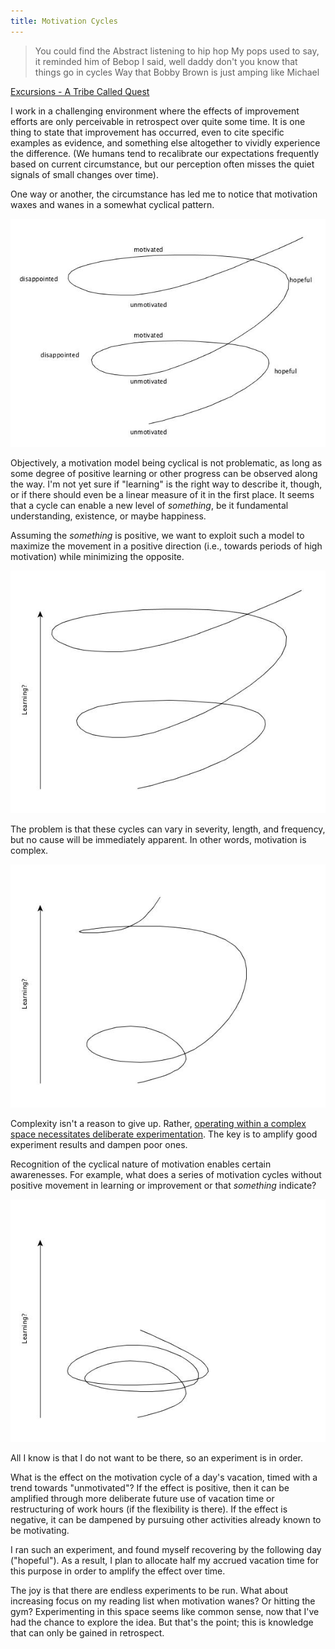```yaml
---
title: Motivation Cycles
---
```



>You could find the Abstract listening to hip hop
My pops used to say, it reminded him of Bebop
I said, well daddy don't you know that things go in cycles
Way that Bobby Brown is just amping like Michael

<div class="citation"><a href="https://en.wikipedia.org/wiki/The_Low_End_Theory">Excursions - A Tribe Called Quest</a></div>

I work in a challenging environment where the effects of improvement efforts are only perceivable in retrospect over quite some time. It is one thing to state that improvement has occurred, even to cite specific examples as evidence, and something else altogether to vividly experience the difference. (We humans tend to recalibrate our expectations frequently based on current circumstance, but our perception often misses the quiet signals of small changes over time). 

One way or another, the circumstance has led me to notice that motivation waxes and wanes in a somewhat cyclical pattern.

![Cycles](/assets/posts/images/2016-02-24-motivation-cycles-00.jpg)

Objectively, a motivation model being cyclical is not problematic, as long as some degree of positive learning or other progress can be observed along the way. I'm not yet sure if "learning" is the right way to describe it, though, or if there should even be a linear measure of it in the first place. It seems that a cycle can enable a new level of *something*, be it fundamental understanding, existence, or maybe happiness.

Assuming the *something* is positive, we want to exploit such a model to maximize the movement in a positive direction (i.e., towards periods of high motivation) while minimizing the opposite.

![Cycles](/assets/posts/images/2016-02-24-motivation-cycles-01.jpg)

The problem is that these cycles can vary in severity, length, and frequency, but no cause will be immediately apparent. In other words, motivation is complex.

![Cycles](/assets/posts/images/2016-02-24-motivation-cycles-02.jpg)

Complexity isn't a reason to give up. Rather, [operating within a complex space necessitates deliberate experimentation](https://en.wikipedia.org/wiki/Cynefin_Framework). The key is to amplify good experiment results and dampen poor ones.

Recognition of the cyclical nature of motivation enables certain awarenesses. For example, what does a series of motivation cycles without positive movement in learning or improvement or that *something* indicate?

![Cycles](/assets/posts/images/2016-02-24-motivation-cycles-03.jpg)

All I know is that I do not want to be there, so an experiment is in order.

What is the effect on the motivation cycle of a day's vacation, timed with a trend towards "unmotivated"? If the effect is positive, then it can be amplified through more deliberate future use of vacation time or restructuring of work hours (if the flexibility is there). If the effect is negative, it can be dampened by pursuing other activities already known to be motivating.

I ran such an experiment, and found myself recovering by the following day ("hopeful"). As a result, I plan to allocate half my accrued vacation time for this purpose in order to amplify the effect over time.

The joy is that there are endless experiments to be run. What about increasing focus on my reading list when motivation wanes? Or hitting the gym? Experimenting in this space seems like common sense, now that I've had the chance to explore the idea. But that's the point; this is knowledge that can only be gained in retrospect.